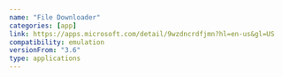 ```yaml
---
name: "File Downloader"
categories: [app]
link: https://apps.microsoft.com/detail/9wzdncrdfjmn?hl=en-us&gl=US
compatibility: emulation
versionFrom: "3.6"
type: applications
---
```


